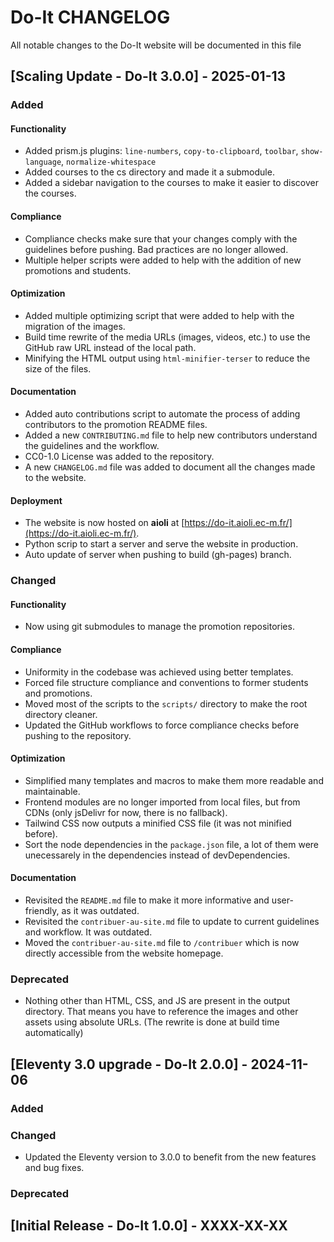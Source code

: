 # Do-It CHANGELOG

All notable changes to the Do-It website will be documented in this file

## [Scaling Update - Do-It 3.0.0] - 2025-01-13

### Added

#### Functionality
- Added prism.js plugins: `line-numbers`, `copy-to-clipboard`, `toolbar`, `show-language`, `normalize-whitespace`
- Added courses to the cs directory and made it a submodule.
- Added a sidebar navigation to the courses to make it easier to discover the courses.

#### Compliance
- Compliance checks make sure that your changes comply with the guidelines before pushing. Bad practices are no longer allowed.
- Multiple helper scripts were added to help with the addition of new promotions and students.

#### Optimization
- Added multiple optimizing script that were added to help with the migration of the images.
- Build time rewrite of the media URLs (images, videos, etc.) to use the GitHub raw URL instead of the local path.
- Minifying the HTML output using `html-minifier-terser` to reduce the size of the files.

#### Documentation
- Added auto contributions script to automate the process of adding contributors to the promotion README files.
- Added a new `CONTRIBUTING.md` file to help new contributors understand the guidelines and the workflow.
- CC0-1.0 License was added to the repository.
- A new `CHANGELOG.md` file was added to document all the changes made to the website.

#### Deployment
- The website is now hosted on **aioli** at [https://do-it.aioli.ec-m.fr/](https://do-it.aioli.ec-m.fr/).
- Python scrip to start a server and serve the website in production.
- Auto update of server when pushing to build (gh-pages) branch.

### Changed

#### Functionality
- Now using git submodules to manage the promotion repositories.

#### Compliance
- Uniformity in the codebase was achieved using better templates.
- Forced file structure compliance and conventions to former students and promotions.
- Moved most of the scripts to the `scripts/` directory to make the root directory cleaner.
- Updated the GitHub workflows to force compliance checks before pushing to the repository.

#### Optimization
- Simplified many templates and macros to make them more readable and maintainable.
- Frontend modules are no longer imported from local files, but from CDNs (only jsDelivr for now, there is no fallback).
- Tailwind CSS now outputs a minified CSS file (it was not minified before).
- Sort the node dependencies in the `package.json` file, a lot of them were unecessarely in the dependencies instead of devDependencies.

#### Documentation
- Revisited the `README.md` file to make it more informative and user-friendly, as it was outdated.
- Revisited the `contribuer-au-site.md` file to update to current guidelines and workflow. It was outdated.
- Moved the `contribuer-au-site.md` file to `/contribuer` which is now directly accessible from the website homepage.

### Deprecated

- Nothing other than HTML, CSS, and JS are present in the output directory. That means you have to reference the images and other assets using absolute URLs. (The rewrite is done at build time automatically)

## [Eleventy 3.0 upgrade - Do-It 2.0.0] - 2024-11-06

### Added

### Changed

- Updated the Eleventy version to 3.0.0 to benefit from the new features and bug fixes.

### Deprecated

## [Initial Release - Do-It 1.0.0] - XXXX-XX-XX
